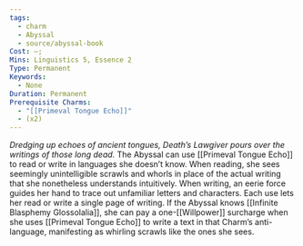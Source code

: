 ```yaml
---
tags:
  - charm
  - Abyssal
  - source/abyssal-book
Cost: —;
Mins: Linguistics 5, Essence 2
Type: Permanent
Keywords:
  - None
Duration: Permanent
Prerequisite Charms:
  - "[[Primeval Tongue Echo]]"
  - (x2)
---
```

*Dredging up echoes of ancient tongues, Death’s Lawgiver pours over the writings of those long dead.*
The Abyssal can use [[Primeval Tongue Echo]] to read or write in languages she doesn’t know. When reading, she sees seemingly unintelligible scrawls and whorls in place of the actual writing that she nonetheless understands intuitively. When writing, an eerie force guides her hand to trace out unfamiliar letters and characters. Each use lets her read or write a single page of writing.
If the Abyssal knows [[Infinite Blasphemy Glossolalia]], she can pay a one-[[Willpower]] surcharge when she uses [[Primeval Tongue Echo]] to write a text in that Charm’s anti-language, manifesting as whirling scrawls like the ones she sees.